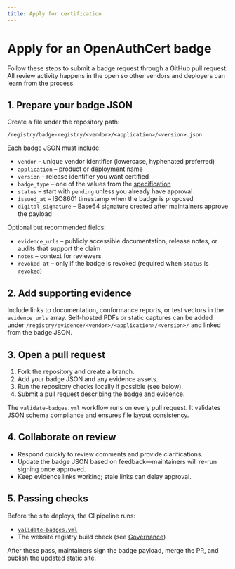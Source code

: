 ```yaml
---
title: Apply for certification
---
```


# Apply for an OpenAuthCert badge

Follow these steps to submit a badge request through a GitHub pull request. All review activity happens in the open so other vendors and deployers can learn from the process.

## 1. Prepare your badge JSON

Create a file under the repository path:

```
/registry/badge-registry/<vendor>/<application>/<version>.json
```

Each badge JSON must include:

- `vendor` – unique vendor identifier (lowercase, hyphenated preferred)
- `application` – product or deployment name
- `version` – release identifier you want certified
- `badge_type` – one of the values from the [specification](/spec)
- `status` – start with `pending` unless you already have approval
- `issued_at` – ISO8601 timestamp when the badge is proposed
- `digital_signature` – Base64 signature created after maintainers approve the payload

Optional but recommended fields:

- `evidence_urls` – publicly accessible documentation, release notes, or audits that support the claim
- `notes` – context for reviewers
- `revoked_at` – only if the badge is revoked (required when `status` is `revoked`)

## 2. Add supporting evidence

Include links to documentation, conformance reports, or test vectors in the `evidence_urls` array. Self-hosted PDFs or static captures can be added under `/registry/evidence/<vendor>/<application>/<version>/` and linked from the badge JSON.

## 3. Open a pull request

1. Fork the repository and create a branch.
2. Add your badge JSON and any evidence assets.
3. Run the repository checks locally if possible (see below).
4. Submit a pull request describing the badge and evidence.

The `validate-badges.yml` workflow runs on every pull request. It validates JSON schema compliance and ensures file layout consistency.

## 4. Collaborate on review

- Respond quickly to review comments and provide clarifications.
- Update the badge JSON based on feedback—maintainers will re-run signing once approved.
- Keep evidence links working; stale links can delay approval.

## 5. Passing checks

Before the site deploys, the CI pipeline runs:

- [`validate-badges.yml`](https://github.com/openauthcert/openauthcert/blob/main/.github/workflows/validate-badges.yml)
- The website registry build check (see [Governance](/governance))

After these pass, maintainers sign the badge payload, merge the PR, and publish the updated static site.
